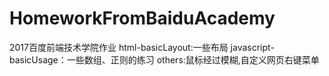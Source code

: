 ﻿# HomeworkFromBaiduAcademy
2017百度前端技术学院作业
html-basicLayout:一些布局
javascript-basicUsage：一些数组、正则的练习
others:鼠标经过模糊,自定义网页右键菜单